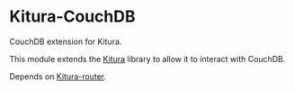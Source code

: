 # Kitura-CouchDB
CouchDB extension for Kitura.

This module extends the [Kitura](https://github.com/IBM-Swift/Kitura) library to allow it to interact with CouchDB.

Depends on [Kitura-router](https://github.com/IBM-Swift/Kitura-router).
